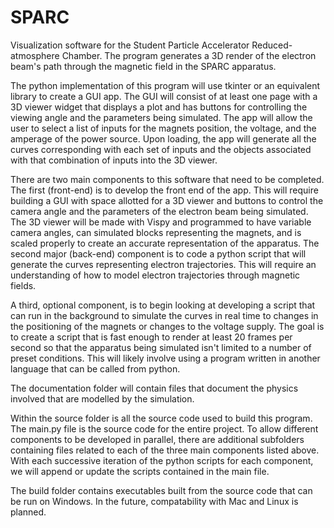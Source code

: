 # SPARC
Visualization software for the Student Particle Accelerator Reduced-atmosphere Chamber. The program generates a 3D render of the electron beam's path through the magnetic field in the SPARC apparatus.

The python implementation of this program will use tkinter or an equivalent library to create a GUI app. The GUI will consist of at least one page with a 3D viewer widget that displays a plot and has buttons for controlling the viewing angle and the parameters being simulated. The app will allow the user to select a list of inputs for the magnets position, the voltage, and the amperage of the power source. Upon loading, the app will generate all the curves corresponding with each set of inputs and the objects associated with that combination of inputs into the 3D viewer. 

There are two main components to this software that need to be completed. The first (front-end) is to develop the front end of the app. This will require building a GUI with space allotted for a 3D viewer and buttons to control the camera angle and the parameters of the electron beam being simulated. The 3D viewer will be made with Vispy and programmed to have variable camera angles, can simulated blocks representing the magnets, and is scaled properly to create an accurate representation of the apparatus. The second major (back-end) component is to code a python script that will generate the curves representing electron trajectories. This will require an understanding of how to model electron trajectories through magnetic fields. 

A third, optional component, is to begin looking at developing a script that can run in the background to simulate the curves in real time to changes in the positioning of the magnets or changes to the voltage supply. The goal is to create a script that is fast enough to render at least 20 frames per second so that the apparatus being simulated isn't limited to a number of preset conditions. This will likely involve using a program written in another language that can be called from python. 

The documentation folder will contain files that document the physics involved that are modelled by the simulation.  

Within the source folder is all the source code used to build this program. The main.py file is the source code for the entire project. To allow different components to be developed in parallel, there are additional subfolders containing files related to each of the three main components listed above. With each successive iteration of the python scripts for each component, we will append or update the scripts contained in the main file. 

The build folder contains executables built from the source code that can be run on Windows. In the future, compatability with Mac and Linux is planned.
